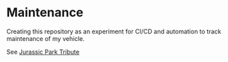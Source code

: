 # Maintenance

Creating this repository as an experiment for CI/CD and automation to track maintenance of my vehicle.

See [Jurassic Park Tribute](https://www.thenewx.org/threads/jurassic-park-tribute-halloween.286809/) 
